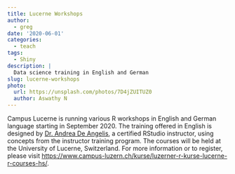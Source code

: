 ```yaml
---
title: Lucerne Workshops
author:
  - greg
date: '2020-06-01'
categories:
  - teach
tags:
  - Shiny
description: |
  Data science training in English and German
slug: lucerne-workshops
photo:
  url: https://unsplash.com/photos/7D4jZUITUZ0
  author: Aswathy N
---
```


Campus Lucerne is running various R workshops in English and German language starting in September 2020. The training offered in English is designed by [Dr. Andrea De Angelis](https://education.rstudio.com/trainers/people/de_angelis+andrea/), a certified RStudio instructor, using concepts from the instructor training program. The courses will be held at the University of Lucerne, Switzerland. For more information or to register, please visit <https://www.campus-luzern.ch/kurse/luzerner-r-kurse-lucerne-r-courses-hs/>.
